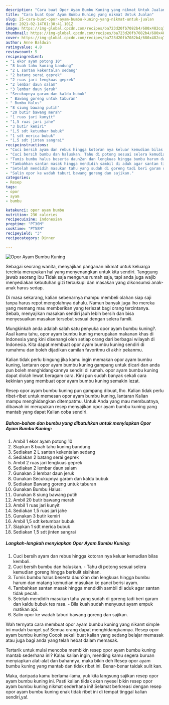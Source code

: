 ```yaml
---
description: "Cara buat Opor Ayam Bumbu Kuning yang nikmat Untuk Jualan"
title: "Cara buat Opor Ayam Bumbu Kuning yang nikmat Untuk Jualan"
slug: 25-cara-buat-opor-ayam-bumbu-kuning-yang-nikmat-untuk-jualan
date: 2021-02-14T01:30:41.101Z
image: https://img-global.cpcdn.com/recipes/ba723d20fb7082b4/680x482cq70/opor-ayam-bumbu-kuning-foto-resep-utama.jpg
thumbnail: https://img-global.cpcdn.com/recipes/ba723d20fb7082b4/680x482cq70/opor-ayam-bumbu-kuning-foto-resep-utama.jpg
cover: https://img-global.cpcdn.com/recipes/ba723d20fb7082b4/680x482cq70/opor-ayam-bumbu-kuning-foto-resep-utama.jpg
author: Anne Baldwin
ratingvalue: 4.8
reviewcount: 5
recipeingredient:
- "1 ekor ayam potong 10"
- "8 buah tahu kuning bandung"
- "2 L santan kekentalan sedang"
- "2 batang serai geprek"
- "2 ruas jari lengkuas geprek"
- "2 lembar daun salam"
- "3 lembar daun jeruk"
- "Secukupnya garam dan kaldu bubuk"
- " Bawang goreng untuk taburan"
- " Bumbu Halus"
- "8 siung bawang putih"
- "20 butir bawang merah"
- "1 ruas jari kunyit"
- "1,5 ruas jari jahe"
- "3 butir kemiri"
- "1,5 sdt ketumbar bubuk"
- "1 sdt merica bubuk"
- "1,5 sdt jinten sangrai"
recipeinstructions:
- "Cuci bersih ayam dan rebus hingga kotoran nya keluar kemudian bilas kembali."
- "Cuci bersih bumbu dan haluskan. Tahu di potong sesuai selera kemudian goreng hingga berkulit sisihkan."
- "Tumis bumbu halus beserta daun2an dan lengkuas hingga bumbu harum dan matang kemudian masukan ke panci berisi ayam."
- "Tambahkan santan masak hingga mendidih sambil di aduk agar santan tidak pecah."
- "Setelah mendidih masukan tahu yang sudah di goreng tadi beri garam dan kaldu bubuk tes rasa. Bila kuah sudah menyusut ayam empuk matikan api."
- "Salin opor ke wadah taburi bawang goreng dan sajikan."
categories:
- Resep
tags:
- opor
- ayam
- bumbu

katakunci: opor ayam bumbu 
nutrition: 236 calories
recipecuisine: Indonesian
preptime: "PT30M"
cooktime: "PT58M"
recipeyield: "3"
recipecategory: Dinner

---
```



![Opor Ayam Bumbu Kuning](https://img-global.cpcdn.com/recipes/ba723d20fb7082b4/680x482cq70/opor-ayam-bumbu-kuning-foto-resep-utama.jpg)

Sebagai seorang wanita, menyajikan panganan nikmat untuk keluarga tercinta merupakan hal yang menyenangkan untuk kita sendiri. Tanggung jawab seorang ibu Tidak saja mengurus rumah saja, tapi anda juga wajib menyediakan kebutuhan gizi tercukupi dan masakan yang dikonsumsi anak-anak harus sedap.

Di masa  sekarang, kalian sebenarnya mampu membeli olahan siap saji tanpa harus repot mengolahnya dahulu. Namun banyak juga lho mereka yang memang mau memberikan yang terlezat bagi orang tercintanya. Sebab, menyajikan masakan sendiri jauh lebih bersih dan bisa menyesuaikan masakan tersebut sesuai dengan selera famili. 



Mungkinkah anda adalah salah satu penyuka opor ayam bumbu kuning?. Asal kamu tahu, opor ayam bumbu kuning merupakan makanan khas di Indonesia yang kini disenangi oleh setiap orang dari berbagai wilayah di Indonesia. Kita dapat membuat opor ayam bumbu kuning sendiri di rumahmu dan boleh dijadikan camilan favoritmu di akhir pekanmu.

Kalian tidak perlu bingung jika kamu ingin memakan opor ayam bumbu kuning, lantaran opor ayam bumbu kuning gampang untuk dicari dan anda pun boleh menghidangkannya sendiri di rumah. opor ayam bumbu kuning dapat diolah lewat beragam cara. Kini pun sudah banyak sekali cara kekinian yang membuat opor ayam bumbu kuning semakin lezat.

Resep opor ayam bumbu kuning pun gampang dibuat, lho. Kalian tidak perlu ribet-ribet untuk memesan opor ayam bumbu kuning, lantaran Kalian mampu menghidangkan ditempatmu. Untuk Anda yang mau membuatnya, dibawah ini merupakan resep menyajikan opor ayam bumbu kuning yang mantab yang dapat Kalian coba sendiri.

<!--inarticleads1-->

##### Bahan-bahan dan bumbu yang dibutuhkan untuk menyiapkan Opor Ayam Bumbu Kuning:

1. Ambil 1 ekor ayam potong 10
1. Siapkan 8 buah tahu kuning bandung
1. Sediakan 2 L santan kekentalan sedang
1. Sediakan 2 batang serai geprek
1. Ambil 2 ruas jari lengkuas geprek
1. Sediakan 2 lembar daun salam
1. Gunakan 3 lembar daun jeruk
1. Gunakan Secukupnya garam dan kaldu bubuk
1. Sediakan  Bawang goreng untuk taburan
1. Gunakan  Bumbu Halus:
1. Gunakan 8 siung bawang putih
1. Ambil 20 butir bawang merah
1. Ambil 1 ruas jari kunyit
1. Sediakan 1,5 ruas jari jahe
1. Gunakan 3 butir kemiri
1. Ambil 1,5 sdt ketumbar bubuk
1. Siapkan 1 sdt merica bubuk
1. Sediakan 1,5 sdt jinten sangrai




<!--inarticleads2-->

##### Langkah-langkah menyiapkan Opor Ayam Bumbu Kuning:

1. Cuci bersih ayam dan rebus hingga kotoran nya keluar kemudian bilas kembali.
1. Cuci bersih bumbu dan haluskan. - Tahu di potong sesuai selera kemudian goreng hingga berkulit sisihkan.
1. Tumis bumbu halus beserta daun2an dan lengkuas hingga bumbu harum dan matang kemudian masukan ke panci berisi ayam.
1. Tambahkan santan masak hingga mendidih sambil di aduk agar santan tidak pecah.
1. Setelah mendidih masukan tahu yang sudah di goreng tadi beri garam dan kaldu bubuk tes rasa. - Bila kuah sudah menyusut ayam empuk matikan api.
1. Salin opor ke wadah taburi bawang goreng dan sajikan.




Wah ternyata cara membuat opor ayam bumbu kuning yang nikamt simple ini mudah banget ya! Semua orang dapat menghidangkannya. Resep opor ayam bumbu kuning Cocok sekali buat kalian yang sedang belajar memasak atau juga bagi anda yang telah hebat dalam memasak.

Tertarik untuk mulai mencoba membikin resep opor ayam bumbu kuning mantab sederhana ini? Kalau kalian ingin, mending kamu segera buruan menyiapkan alat-alat dan bahannya, maka bikin deh Resep opor ayam bumbu kuning yang mantab dan tidak ribet ini. Benar-benar taidak sulit kan. 

Maka, daripada kamu berlama-lama, yuk kita langsung sajikan resep opor ayam bumbu kuning ini. Pasti kalian tiidak akan nyesel bikin resep opor ayam bumbu kuning nikmat sederhana ini! Selamat berkreasi dengan resep opor ayam bumbu kuning enak tidak ribet ini di tempat tinggal kalian sendiri,ya!.

